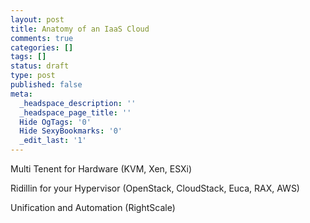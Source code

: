 ```yaml
---
layout: post
title: Anatomy of an IaaS Cloud
comments: true
categories: []
tags: []
status: draft
type: post
published: false
meta:
  _headspace_description: ''
  _headspace_page_title: ''
  Hide OgTags: '0'
  Hide SexyBookmarks: '0'
  _edit_last: '1'
---
```

Multi Tenent for Hardware (KVM, Xen, ESXi)

Ridillin for your Hypervisor (OpenStack, CloudStack, Euca, RAX, AWS)

Unification and Automation (RightScale)
